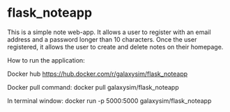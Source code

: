 # flask_noteapp

This is a simple note web-app.
It allows a user to register with an email address and a password longer than 10 characters.
Once the user registered, it allows the user to create and delete notes on their homepage.


How to run the application:

Docker hub https://hub.docker.com/r/galaxysim/flask_noteapp

Docker pull command: docker pull galaxysim/flask_noteapp

In terminal window: docker run -p 5000:5000 galaxysim/flask_noteapp
